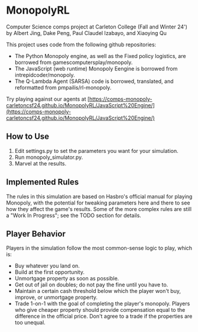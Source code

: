 # MonopolyRL
Computer Science comps project at Carleton College (Fall and Winter 24') by Albert Jing, Dake Peng, Paul Claudel Izabayo, and Xiaoying Qu

This project uses code from the following github repositories:
- The Python Monopoly engine, as well as the Fixed policy logistics, are borrowed from gamescomputersplay/monopoly.
- The JavaScript (web runtime) Monopoly Eengine is borrowed from intrepidcoder/monopoly.
- The Q-Lambda Agent (SARSA) code is borrowed, translated, and reformatted from pmpailis/rl-monopoly.

Try playing against our agents at [https://comps-monopoly-carletoncsf24.github.io/MonopolyRL/JavaScript%20Engine/](https://comps-monopoly-carletoncsf24.github.io/MonopolyRL/JavaScript%20Engine/)
## How to Use

1. Edit settings.py to set the parameters you want for your simulation.
2. Run monopoly_simulator.py.
3. Marvel at the results.

## Implemented Rules

The rules in this simulation are based on Hasbro's official manual for playing Monopoly, with the potential for tweaking parameters here and there to see how they affect the game's results. Some of the more complex rules are still a "Work In Progress"; see the TODO section for details.

## Player Behavior

Players in the simulation follow the most common-sense logic to play, which is:
- Buy whatever you land on.
- Build at the first opportunity.
- Unmortgage property as soon as possible.
- Get out of jail on doubles; do not pay the fine until you have to.
- Maintain a certain cash threshold below which the player won't buy, improve, or unmortgage property.
- Trade 1-on-1 with the goal of completing the player's monopoly. Players who give cheaper property should provide compensation equal to the difference in the official price. Don't agree to a trade if the properties are too unequal.
